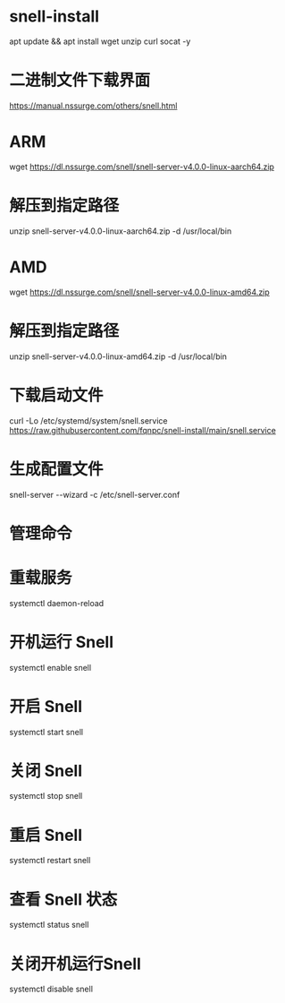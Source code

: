 # snell-install

apt update && apt install wget unzip curl socat -y

# 二进制文件下载界面

https://manual.nssurge.com/others/snell.html

# ARM

wget https://dl.nssurge.com/snell/snell-server-v4.0.0-linux-aarch64.zip

# 解压到指定路径

unzip snell-server-v4.0.0-linux-aarch64.zip -d /usr/local/bin

# AMD

wget https://dl.nssurge.com/snell/snell-server-v4.0.0-linux-amd64.zip

# 解压到指定路径

unzip snell-server-v4.0.0-linux-amd64.zip -d /usr/local/bin

# 下载启动文件

curl -Lo /etc/systemd/system/snell.service https://raw.githubusercontent.com/fqnpc/snell-install/main/snell.service

# 生成配置文件

snell-server --wizard -c /etc/snell-server.conf

# 管理命令

# 重载服务

systemctl daemon-reload

# 开机运行 Snell

systemctl enable snell

# 开启 Snell

systemctl start snell

# 关闭 Snell

systemctl stop snell

# 重启 Snell

systemctl restart snell

# 查看 Snell 状态

systemctl status snell

# 关闭开机运行Snell

systemctl disable snell



